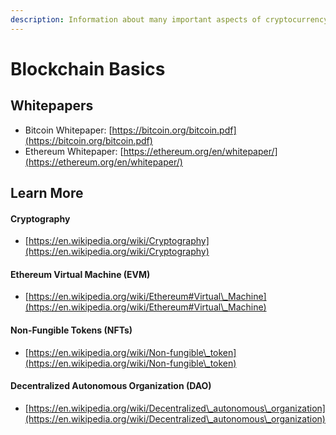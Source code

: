 ```yaml
---
description: Information about many important aspects of cryptocurrency and the blockchain.
---
```


# Blockchain Basics

## Whitepapers

* Bitcoin Whitepaper:  [https://bitcoin.org/bitcoin.pdf](https://bitcoin.org/bitcoin.pdf)
* Ethereum Whitepaper:  [https://ethereum.org/en/whitepaper/](https://ethereum.org/en/whitepaper/)

## Learn More

#### Cryptography

* [https://en.wikipedia.org/wiki/Cryptography](https://en.wikipedia.org/wiki/Cryptography)

#### Ethereum Virtual Machine (EVM)

* [https://en.wikipedia.org/wiki/Ethereum#Virtual\_Machine](https://en.wikipedia.org/wiki/Ethereum#Virtual\_Machine)

#### Non-Fungible Tokens (NFTs)

* [https://en.wikipedia.org/wiki/Non-fungible\_token](https://en.wikipedia.org/wiki/Non-fungible\_token)

#### Decentralized Autonomous Organization (DAO)

* [https://en.wikipedia.org/wiki/Decentralized\_autonomous\_organization](https://en.wikipedia.org/wiki/Decentralized\_autonomous\_organization)
